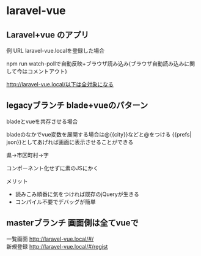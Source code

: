 # laravel-vue

## Laravel+vue のアプリ

例
URL
laravel-vue.localを登録した場合

npm run watch-pollで自動反映+ブラウザ読み込み(ブラウザ自動読み込みに関して今はコメントアウト)

http://laravel-vue.local/以下は全対象になる

## legacyブランチ blade+vueのパターン

bladeとvueを共存させる場合

bladeのなかでvue変数を展開する場合は@{{city}}などと@をつける
{{prefs| json}}としてあげれば画面に表示させることができる


県→市区町村→字

コンポーネント化せずに素のJSにかく

メリット
- 読みこみ順番に気をつければ既存のjQueryが生きる
- コンパイル不要でデバッグが簡単

## masterブランチ 画面側は全てvueで

一覧画面 http://laravel-vue.local/#/ <br>
新規登録 http://laravel-vue.local/#/regist
